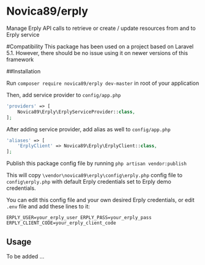 # Novica89/erply
Manage Erply API calls to retrieve or create / update resources from and to Erply service

#Compatibility
This package has been used on a project based on Laravel 5.1. However, there should be no issue using it on newer versions of this framework

##Installation

Run `composer require novica89/erply dev-master` in root of your application

Then, add service provider to `config/app.php`

```php
'providers' => [
    Novica89\Erply\ErplyServiceProvider::class,
];
```

After adding service provider, add alias as well to `config/app.php`

```php
'aliases' => [
    'ErplyClient' => Novica89\Erply\ErplyClient::class,
];
```

Publish this package config file by running
`php artisan vendor:publish`

This will copy `\vendor\novica89\erply\config\erply.php` config file to `config\erply.php` with default Erply credentials
set to Erply demo credentials.

You can edit this config file and your own desired Erply credentials, or edit `.env` file and add these lines to it:

`
ERPLY_USER=your_erply_user
ERPLY_PASS=your_erply_pass
ERPLY_CLIENT_CODE=your_erply_client_code
`
## Usage

To be added ...
